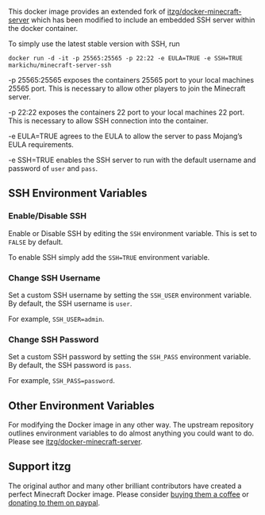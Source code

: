 This docker image provides an extended fork of [itzg/docker-minecraft-server](https://github.com/itzg/docker-minecraft-server) which has been modified to include an embedded SSH server within the docker container.

To simply use the latest stable version with SSH, run

    docker run -d -it -p 25565:25565 -p 22:22 -e EULA=TRUE -e SSH=TRUE markichu/minecraft-server-ssh

-p 25565:25565 exposes the containers 25565 port to your local machines 25565 port. This is necessary to allow other players to join the Minecraft server.

-p 22:22 exposes the containers 22 port to your local machines 22 port. This is necessary to allow SSH connection into the container.

-e EULA=TRUE agrees to the EULA to allow the server to pass Mojang’s EULA requirements.

-e SSH=TRUE enables the SSH server to run with the default username and password of `user` and `pass`.

## SSH Environment Variables

### Enable/Disable SSH

Enable or Disable SSH by editing the `SSH` environment variable. This is set to `FALSE` by default.

To enable SSH simply add the `SSH=TRUE` environment variable.

### Change SSH Username

Set a custom SSH username by setting the `SSH_USER` environment variable. By default, the SSH username is `user`.

For example, `SSH_USER=admin`.

### Change SSH Password

Set a custom SSH password by setting the `SSH_PASS` environment variable. By default, the SSH password is `pass`.

For example, `SSH_PASS=password`.

## Other Environment Variables

For modifying the Docker image in any other way. The upstream repository outlines environment variables to do almost anything you could want to do. Please see [itzg/docker-minecraft-server](https://github.com/itzg/docker-minecraft-server).

## Support itzg

The original author and many other brilliant contributors have created a perfect Minecraft Docker image. Please consider [buying them a coffee]( https://www.buymeacoffee.com/itzg) or [donating to them on paypal]( https://paypal.me/itzg).
